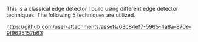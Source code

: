 
This is a classical edge detector I build using different edge detector techniques. The following 5 techniques are utilized.


https://github.com/user-attachments/assets/63c84ef7-5965-4a8a-870e-9f9625157b63

